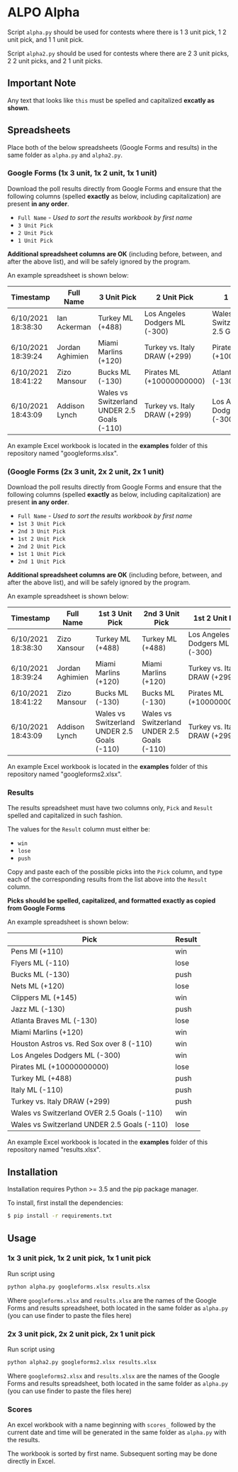 # ALPO Alpha

Script ``alpha.py`` should be used for contests where there is 1 3 unit pick, 1 2 unit pick, and 1 1 unit pick.

Script ``alpha2.py`` should be used for contests where there are 2 3 unit picks, 2 2 unit picks, and 2 1 unit picks.

## Important Note

Any text that looks like ``this`` must be spelled and capitalized **excatly as shown**.


## Spreadsheets

Place both of the below spreadsheets (Google Forms and results) in the same
folder as ``alpha.py`` and ``alpha2.py``. 

### Google Forms (1x 3 unit, 1x 2 unit, 1x 1 unit)

Download the poll results directly from Google Forms and ensure that the following columns
(spelled **exactly** as below, including capitalization) are present **in any order**.

* ``Full Name`` - *Used to sort the results workbook by first name*
* ``3 Unit Pick``
* ``2 Unit Pick``
* ``1 Unit Pick`` 

**Additional spreadsheet columns are OK** (including before, between,
and after the above list), and will be safely ignored by the program.

An example spreadsheet is shown below:

| Timestamp          | Full Name       | 3 Unit Pick                                 | 2 Unit Pick                   | 1 Unit Pick                                |
| ------------------ | --------------- | ------------------------------------------- | ----------------------------- | ------------------------------------------ |
| 6/10/2021 18:38:30 | Ian Ackerman    | Turkey ML (+488)                            | Los Angeles Dodgers ML (-300) | Wales vs Switzerland OVER 2.5 Goals (-110) |
| 6/10/2021 18:39:24 | Jordan Aghimien | Miami Marlins (+120)                        | Turkey vs. Italy DRAW (+299)  | Pirates ML (+10000000000)                  |
| 6/10/2021 18:41:22 | Zizo Mansour    | Bucks ML (-130)                             | Pirates ML (+10000000000)     | Atlanta Braves ML (-130)                   |
| 6/10/2021 18:43:09 | Addison Lynch   | Wales vs Switzerland UNDER 2.5 Goals (-110) | Turkey vs. Italy DRAW (+299)  | Los Angeles Dodgers ML (-300)              |

An example Excel workbook is located in the **examples** folder of this repository named "googleforms.xlsx".

### (Google Forms (2x 3 unit, 2x 2 unit, 2x 1 unit)

Download the poll results directly from Google Forms and ensure that the following columns
(spelled **exactly** as below, including capitalization) are present **in any order**.

* ``Full Name`` - *Used to sort the results workbook by first name*
* ``1st 3 Unit Pick``
* ``2nd 3 Unit Pick``
* ``1st 2 Unit Pick`` 
* ``2nd 2 Unit Pick``
* ``1st 1 Unit Pick``
* ``2nd 1 Unit Pick`` 

**Additional spreadsheet columns are OK** (including before, between,
and after the above list), and will be safely ignored by the program.

An example spreadsheet is shown below:

| Timestamp          | Full Name       | 1st 3 Unit Pick                             | 2nd 3 Unit Pick                             | 1st 2 Unit Pick               | 2nd 2 Unit Pick               | 1st 1 Unit Pick                            | 2nd 1 Unit Pick                            |
| ------------------ | --------------- | ------------------------------------------- | ------------------------------------------- | ----------------------------- | ----------------------------- | ------------------------------------------ | ------------------------------------------ |
| 6/10/2021 18:38:30 | Zizo Xansour    | Turkey ML (+488)                            | Turkey ML (+488)                            | Los Angeles Dodgers ML (-300) | Los Angeles Dodgers ML (-300) | Wales vs Switzerland OVER 2.5 Goals (-110) | Wales vs Switzerland OVER 2.5 Goals (-110) |
| 6/10/2021 18:39:24 | Jordan Aghimien | Miami Marlins (+120)                        | Miami Marlins (+120)                        | Turkey vs. Italy DRAW (+299)  | Turkey vs. Italy DRAW (+299)  | Pirates ML (+10000000000)                  | Pirates ML (+10000000000)                  |
| 6/10/2021 18:41:22 | Zizo Mansour    | Bucks ML (-130)                             | Bucks ML (-130)                             | Pirates ML (+10000000000)     | Pirates ML (+10000000000)     | Atlanta Braves ML (-130)                   | Atlanta Braves ML (-130)                   |
| 6/10/2021 18:43:09 | Addison Lynch   | Wales vs Switzerland UNDER 2.5 Goals (-110) | Wales vs Switzerland UNDER 2.5 Goals (-110) | Turkey vs. Italy DRAW (+299)  | Turkey vs. Italy DRAW (+299)  | Los Angeles Dodgers ML (-300)              | Los Angeles Dodgers ML (-300)              |

An example Excel workbook is located in the **examples** folder of this repository named "googleforms2.xlsx".


### Results

The results spreadsheet must have two columns only, ``Pick`` and ``Result`` spelled and capitalized in such fashion.

The values for the ``Result`` column must either be:

* ``win``
* ``lose``
* ``push``

Copy and paste each of the possible picks into the ``Pick`` column,
and type each of the corresponding results from the list above into
the ``Result`` column.

**Picks should be spelled, capitalized, and formatted exactly as copied from Google Forms**

An example spreadsheet is shown below:

| Pick                                        | Result |
| ------------------------------------------- | ------ |
| Pens Ml (+110)                              | win    |
| Flyers ML (-110)                            | lose   |
| Bucks ML (-130)                             | push   |
| Nets ML (+120)                              | lose   |
| Clippers ML (+145)                          | win    |
| Jazz ML (-130)                              | push   |
| Atlanta Braves ML (-130)                    | lose   |
| Miami Marlins (+120)                        | win    |
| Houston Astros vs. Red Sox over 8 (-110)    | win    |
| Los Angeles Dodgers ML (-300)               | win    |
| Pirates ML (+10000000000)                   | lose   |
| Turkey ML (+488)                            | push   |
| Italy ML (-110)                             | push   |
| Turkey vs. Italy DRAW (+299)                | push   |
| Wales vs Switzerland OVER 2.5 Goals (-110)  | win    |
| Wales vs Switzerland UNDER 2.5 Goals (-110) | lose   |

An example Excel workbook is located in the **examples** folder of this repository named "results.xlsx".

###


## Installation

Installation requires Python >= 3.5 and the pip package manager.

To install, first install the dependencies:

```bash
$ pip install -r requirements.txt
```

## Usage

### 1x 3 unit pick, 1x 2 unit pick, 1x 1 unit pick

Run script using 

```bash
python alpha.py googleforms.xlsx results.xlsx
```

Where ``googleforms.xlsx`` and ``results.xlsx`` are the names of the Google
Forms and results spreadsheet, both located in the same folder as ``alpha.py``
(you can use finder to paste the files here)

### 2x 3 unit pick, 2x 2 unit pick, 2x 1 unit pick

Run script using 

```bash
python alpha2.py googleforms2.xlsx results.xlsx
```

Where ``googleforms2.xlsx`` and ``results.xlsx`` are the names of the Google
Forms and results spreadsheet, both located in the same folder as ``alpha.py``
(you can use finder to paste the files here)

### Scores

An excel workbook with a name beginning with ``scores_`` followed by the current
date and time will be generated in the same folder as ``alpha.py`` with the results.

The workbook is sorted by first name. Subsequent sorting may be done directly in Excel.